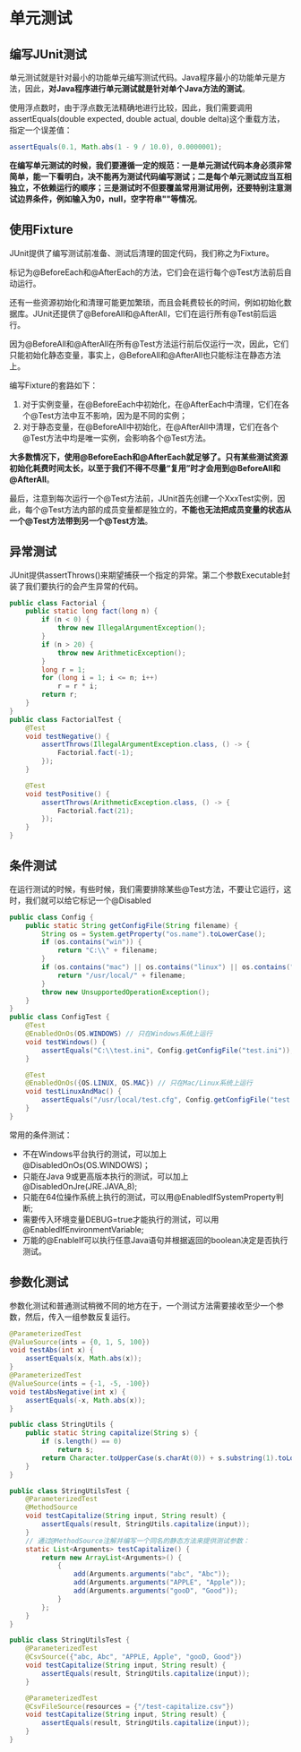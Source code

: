 # 单元测试

## 编写JUnit测试

单元测试就是针对最小的功能单元编写测试代码。Java程序最小的功能单元是方法，因此，**对Java程序进行单元测试就是针对单个Java方法的测试**。

使用浮点数时，由于浮点数无法精确地进行比较，因此，我们需要调用assertEquals(double expected, double actual, double delta)这个重载方法，指定一个误差值：

```Java
assertEquals(0.1, Math.abs(1 - 9 / 10.0), 0.0000001);
```

**在编写单元测试的时候，我们要遵循一定的规范：一是单元测试代码本身必须非常简单，能一下看明白，决不能再为测试代码编写测试；二是每个单元测试应当互相独立，不依赖运行的顺序；三是测试时不但要覆盖常用测试用例，还要特别注意测试边界条件，例如输入为0，null，空字符串""等情况**。

## 使用Fixture

JUnit提供了编写测试前准备、测试后清理的固定代码，我们称之为Fixture。

标记为@BeforeEach和@AfterEach的方法，它们会在运行每个@Test方法前后自动运行。

还有一些资源初始化和清理可能更加繁琐，而且会耗费较长的时间，例如初始化数据库。JUnit还提供了@BeforeAll和@AfterAll，它们在运行所有@Test前后运行。

因为@BeforeAll和@AfterAll在所有@Test方法运行前后仅运行一次，因此，它们只能初始化静态变量，事实上，@BeforeAll和@AfterAll也只能标注在静态方法上。

编写Fixture的套路如下：

  1. 对于实例变量，在@BeforeEach中初始化，在@AfterEach中清理，它们在各个@Test方法中互不影响，因为是不同的实例；
  2. 对于静态变量，在@BeforeAll中初始化，在@AfterAll中清理，它们在各个@Test方法中均是唯一实例，会影响各个@Test方法。

**大多数情况下，使用@BeforeEach和@AfterEach就足够了。只有某些测试资源初始化耗费时间太长，以至于我们不得不尽量“复用”时才会用到@BeforeAll和@AfterAll**。

最后，注意到每次运行一个@Test方法前，JUnit首先创建一个XxxTest实例，因此，每个@Test方法内部的成员变量都是独立的，**不能也无法把成员变量的状态从一个@Test方法带到另一个@Test方法**。

## 异常测试

JUnit提供assertThrows()来期望捕获一个指定的异常。第二个参数Executable封装了我们要执行的会产生异常的代码。

```Java
public class Factorial {
    public static long fact(long n) {
        if (n < 0) {
            throw new IllegalArgumentException();
        }
        if (n > 20) {
            throw new ArithmeticException();
        }
        long r = 1;
        for (long i = 1; i <= n; i++)
            r = r * i;
        return r;
    }
}
public class FactorialTest {
    @Test
    void testNegative() {
        assertThrows(IllegalArgumentException.class, () -> {
            Factorial.fact(-1);
        });
    }

    @Test
    void testPositive() {
        assertThrows(ArithmeticException.class, () -> {
            Factorial.fact(21);
        });
    }
}
```

## 条件测试

在运行测试的时候，有些时候，我们需要排除某些@Test方法，不要让它运行，这时，我们就可以给它标记一个@Disabled

```Java
public class Config {
    public static String getConfigFile(String filename) {
        String os = System.getProperty("os.name").toLowerCase();
        if (os.contains("win")) {
            return "C:\\" + filename;
        }
        if (os.contains("mac") || os.contains("linux") || os.contains("unix")) {
            return "/usr/local/" + filename;
        }
        throw new UnsupportedOperationException();
    }
}
public class ConfigTest {
    @Test
    @EnabledOnOs(OS.WINDOWS) // 只在Windows系统上运行
    void testWindows() {
        assertEquals("C:\\test.ini", Config.getConfigFile("test.ini"));
    }

    @Test
    @EnabledOnOs({OS.LINUX, OS.MAC}) // 只在Mac/Linux系统上运行
    void testLinuxAndMac() {
        assertEquals("/usr/local/test.cfg", Config.getConfigFile("test.cfg"));
    }
}
```

常用的条件测试：

- 不在Windows平台执行的测试，可以加上@DisabledOnOs(OS.WINDOWS)；
- 只能在Java 9或更高版本执行的测试，可以加上@DisabledOnJre(JRE.JAVA_8);
- 只能在64位操作系统上执行的测试，可以用@EnabledIfSystemProperty判断;
- 需要传入环境变量DEBUG=true才能执行的测试，可以用@EnabledIfEnvironmentVariable;
- 万能的@EnableIf可以执行任意Java语句并根据返回的boolean决定是否执行测试。

## 参数化测试

参数化测试和普通测试稍微不同的地方在于，一个测试方法需要接收至少一个参数，然后，传入一组参数反复运行。

```Java
@ParameterizedTest
@ValueSource(ints = {0, 1, 5, 100})
void testAbs(int x) {
    assertEquals(x, Math.abs(x));
}
@ParameterizedTest
@ValueSource(ints = {-1, -5, -100})
void testAbsNegative(int x) {
    assertEquals(-x, Math.abs(x));
}
```

```Java
public class StringUtils {
    public static String capitalize(String s) {
        if (s.length() == 0)
            return s;
        return Character.toUpperCase(s.charAt(0)) + s.substring(1).toLowerCase();
    }
}

public class StringUtilsTest {
    @ParameterizedTest
    @MethodSource
    void testCapitalize(String input, String result) {
        assertEquals(result, StringUtils.capitalize(input));
    }
    // 通过@MethodSource注解并编写一个同名的静态方法来提供测试参数：
    static List<Arguments> testCapitalize() {
        return new ArrayList<Arguments>() {
            {
                add(Arguments.arguments("abc", "Abc"));
                add(Arguments.arguments("APPLE", "Apple"));
                add(Arguments.arguments("gooD", "Good"));
            }
        };
    }
}

public class StringUtilsTest {
    @ParameterizedTest
    @CsvSource({"abc, Abc", "APPLE, Apple", "gooD, Good"})
    void testCapitalize(String input, String result) {
        assertEquals(result, StringUtils.capitalize(input));
    }

    @ParameterizedTest
    @CsvFileSource(resources = {"/test-capitalize.csv"})
    void testCapitalize(String input, String result) {
        assertEquals(result, StringUtils.capitalize(input));
    }
}
```
